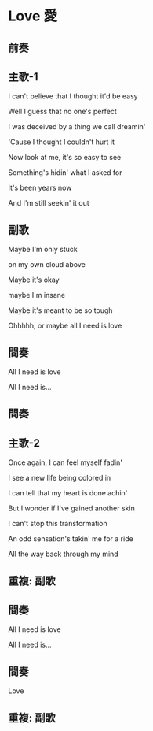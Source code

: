 # Love 愛

## 前奏

## 主歌-1

I can't believe that I thought it'd be easy

Well I guess that no one's perfect

I was deceived by a thing we call dreamin'

'Cause I thought I couldn't hurt it

Now look at me, it's so easy to see

Something's hidin' what I asked for

It's been years now

And I'm still seekin' it out

## 副歌

Maybe I'm only stuck

on my own cloud above

Maybe it's okay

maybe I'm insane

Maybe it's meant to be so tough

Ohhhhh, or maybe all I need is love

## 間奏

All I need is love

All I need is...

## 間奏

## 主歌-2

Once again, I can feel myself fadin'

I see a new life being colored in

I can tell that my heart is done achin'

But I wonder if I've gained another skin

I can't stop this transformation

An odd sensation's takin' me for a ride

All the way back through my mind

## 重複: 副歌

## 間奏

All I need is love

All I need is...

## 間奏

Love

## 重複: 副歌
